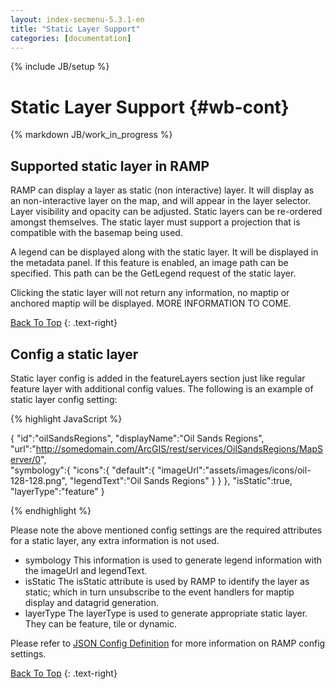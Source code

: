 ```yaml
---
layout: index-secmenu-5.3.1-en
title: "Static Layer Support"
categories: [documentation]
---
```

{% include JB/setup %}

<a name="top" />

# Static Layer Support {#wb-cont}

{% markdown JB/work_in_progress %}

<div class="toc"></div>

## Supported static layer in RAMP

RAMP can display a layer as static (non interactive) layer.  It will display as an non-interactive layer on the map, and will appear in the layer selector.  Layer visibility and opacity can be adjusted.  Static layers can be re-ordered amongst themselves.  The static layer must support a projection that is compatible with the basemap being used.  

A legend can be displayed along with the static layer.  It will be displayed in the metadata panel.  If this feature is enabled, an image path can be specified.  This path can be the GetLegend request of the static layer.

Clicking the static layer will not return any information, no maptip or anchored maptip will be displayed.  MORE INFORMATION TO COME.

[Back To Top](#top)
{: .text-right}

## Config a static layer

Static layer config is added in the featureLayers section just like regular feature layer with additional config values.
The following is an example of static layer config setting:

{% highlight JavaScript %}
	
{
	"id":"oilSandsRegions",
	"displayName":"Oil Sands Regions",
	"url":"http://somedomain.com/ArcGIS/rest/services/OilSandsRegions/MapServer/0",		
	"symbology":{
		"icons":{
			"default":{
				"imageUrl":"assets/images/icons/oil-128-128.png",
				"legendText":"Oil Sands Regions"
			}
		}
	},
	"isStatic":true,
	"layerType":"feature"
}
	
{% endhighlight %}


Please note the above mentioned config settings are the required attributes for a static layer, any extra information is not used.

* symbology This information is used to generate legend information with the imageUrl and legendText.
* isStatic The isStatic attribute is used by RAMP to identify the layer as static; which in turn unsubscribe to the event handlers for maptip display and datagrid generation.
* layerType The layerType is used to generate appropriate static layer. They can be feature, tile or dynamic.

Please refer to [JSON Config Definition](json-config-en.html) for more information on RAMP config settings.

[Back To Top](#top)
{: .text-right}